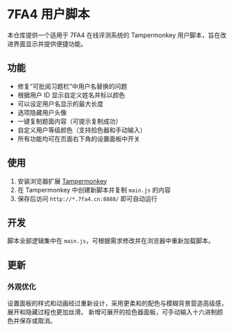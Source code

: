 # 7FA4 用户脚本

本仓库提供一个适用于 7FA4 在线评测系统的 Tampermonkey 用户脚本，旨在改进界面显示并提供便捷功能。

## 功能

- 修复“可批阅习题栏”中用户名替换的问题
- 根据用户 ID 显示自定义姓名并标以颜色
- 可以设定用户名显示的最大长度
- 选项隐藏用户头像
- 一键复制题面内容（可提示复制成功）
- 自定义用户等级颜色（支持拾色器和手动输入）
- 所有功能均可在页面右下角的设置面板中开关

## 使用

1. 安装浏览器扩展 [Tampermonkey](https://www.tampermonkey.net/)
2. 在 Tampermonkey 中创建新脚本并复制 `main.js` 的内容
3. 保存后访问 `http://*.7fa4.cn:8888/` 即可自动运行

## 开发

脚本全部逻辑集中在 `main.js`，可根据需求修改并在浏览器中重新加载脚本。

## 更新

### 外观优化

设置面板的样式和动画经过重新设计，采用更柔和的配色与模糊背景营造高级感，
展开和隐藏过程也更加丝滑。
新增可展开的拾色器面板，可手动输入十六进制颜色并保存或取消。
